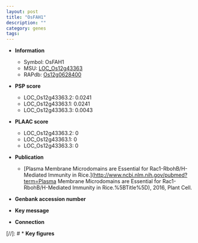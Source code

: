 ```yaml
---
layout: post
title: "OsFAH1"
description: ""
category: genes
tags: 
---
```


* **Information**  
    + Symbol: OsFAH1  
    + MSU: [LOC_Os12g43363](http://rice.plantbiology.msu.edu/cgi-bin/ORF_infopage.cgi?orf=LOC_Os12g43363)  
    + RAPdb: [Os12g0628400](http://rapdb.dna.affrc.go.jp/viewer/gbrowse_details/irgsp1?name=Os12g0628400)  

* **PSP score**  
    + LOC_Os12g43363.2: 0.0241 
    + LOC_Os12g43363.1: 0.0241 
    + LOC_Os12g43363.3: 0.0043 

* **PLAAC score**  
    + LOC_Os12g43363.2: 0 
    + LOC_Os12g43363.1: 0 
    + LOC_Os12g43363.3: 0 

* **Publication**  
    + [Plasma Membrane Microdomains are Essential for Rac1-RbohB/H-Mediated Immunity in Rice.](http://www.ncbi.nlm.nih.gov/pubmed?term=Plasma Membrane Microdomains are Essential for Rac1-RbohB/H-Mediated Immunity in Rice.%5BTitle%5D), 2016, Plant Cell.

* **Genbank accession number**  

* **Key message**  

* **Connection**  

[//]: # * **Key figures**  


